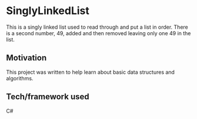 # SinglyLinkedList
This is a singly linked list used to read through and put a list in order. There is a second number, 49, added and then removed leaving only one 49 in the list.

## Motivation
This project was written to help learn about basic data structures and algorithms.

## Tech/framework used
C#
